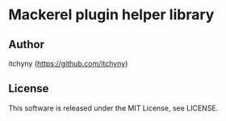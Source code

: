 # Mackerel plugin helper library

## Author
itchyny (https://github.com/itchyny)

## License
This software is released under the MIT License, see LICENSE.
